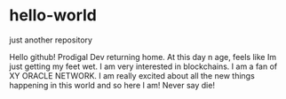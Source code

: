 # hello-world
just another repository

Hello github! Prodigal Dev returning home. At this day n age, feels like Im just getting my feet wet. I am very interested in blockchains. I am a fan of XY ORACLE NETWORK. I am really excited about all the new things happening in this world and so here I am! Never say die!
